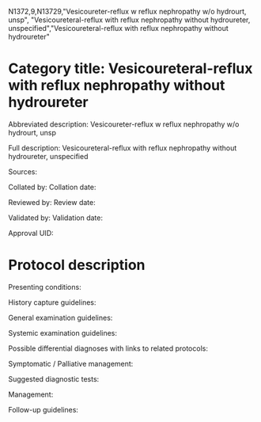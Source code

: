 N1372,9,N13729,"Vesicoureter-reflux w reflux nephropathy w/o hydrourt, unsp", "Vesicoureteral-reflux with reflux nephropathy without hydroureter, unspecified","Vesicoureteral-reflux with reflux nephropathy without hydroureter"
# Category title: Vesicoureteral-reflux with reflux nephropathy without hydroureter

Abbreviated description: Vesicoureter-reflux w reflux nephropathy w/o hydrourt, unsp

Full description: Vesicoureteral-reflux with reflux nephropathy without hydroureter, unspecified

Sources:

Collated by:
Collation date:

Reviewed by:
Review date:

Validated by:
Validation date:

Approval UID:

# Protocol description

Presenting conditions:

History capture guidelines:

General examination guidelines:

Systemic examination guidelines:

Possible differential diagnoses with links to related protocols:

Symptomatic / Palliative management:

Suggested diagnostic tests:

Management:

Follow-up guidelines:
